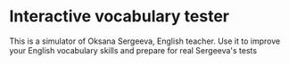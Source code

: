 # Interactive vocabulary tester

This is a simulator of Oksana Sergeeva, English teacher.
Use it to improve your English vocabulary skills and prepare for real Sergeeva's tests
